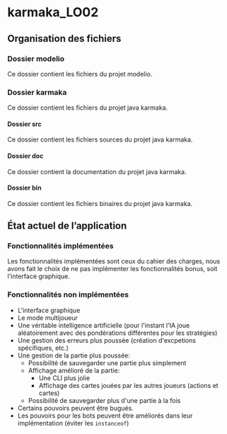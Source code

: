 # karmaka_LO02

## Organisation des fichiers

### Dossier modelio

Ce dossier contient les fichiers du projet modelio.

### Dossier karmaka

Ce dossier contient les fichiers du projet java karmaka.

#### Dossier src

Ce dossier contient les fichiers sources du projet java karmaka.

#### Dossier doc

Ce dossier contient la documentation du projet java karmaka.

#### Dossier bin

Ce dossier contient les fichiers binaires du projet java karmaka.

## État actuel de l’application

### Fonctionnalités implémentées

Les fonctionnalités implémentées sont ceux du cahier des charges, nous avons fait le choix de ne pas implémenter les fonctionnalités bonus, soit l'interface graphique.

### Fonctionnalités non implémentées

* L'interface graphique
* Le mode multijoueur
* Une véritable intelligence artificielle (pour l'instant l'IA joue aléatoirement avec des pondérations différentes pour les stratégies)
* Une gestion des erreurs plus poussée (création d'excpetions spécifiques, etc.)
* Une gestion de la partie plus poussée:
  * Possibilité de sauvegarder une partie plus simplement
  * Affichage amélioré de la partie:
    * Une CLI plus jolie
    * Affichage des cartes jouées par les autres joueurs (actions et cartes)
  * Possibilité de sauvegarder plus d'une partie à la fois
* Certains pouvoirs peuvent être bugués.
* Les pouvoirs pour les bots peuvent être améliorés dans leur implémentation (éviter les `instanceof`)